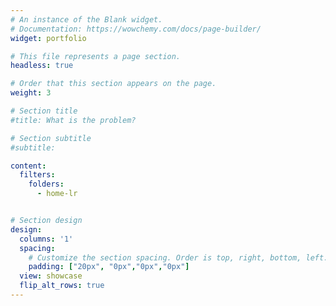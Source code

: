 ```yaml
---
# An instance of the Blank widget.
# Documentation: https://wowchemy.com/docs/page-builder/
widget: portfolio

# This file represents a page section.
headless: true

# Order that this section appears on the page.
weight: 3

# Section title
#title: What is the problem?

# Section subtitle
#subtitle: 

content:
  filters:
    folders:
      - home-lr


# Section design
design:
  columns: '1'
  spacing:
    # Customize the section spacing. Order is top, right, bottom, left.
    padding: ["20px", "0px","0px","0px"]
  view: showcase
  flip_alt_rows: true
---
```

